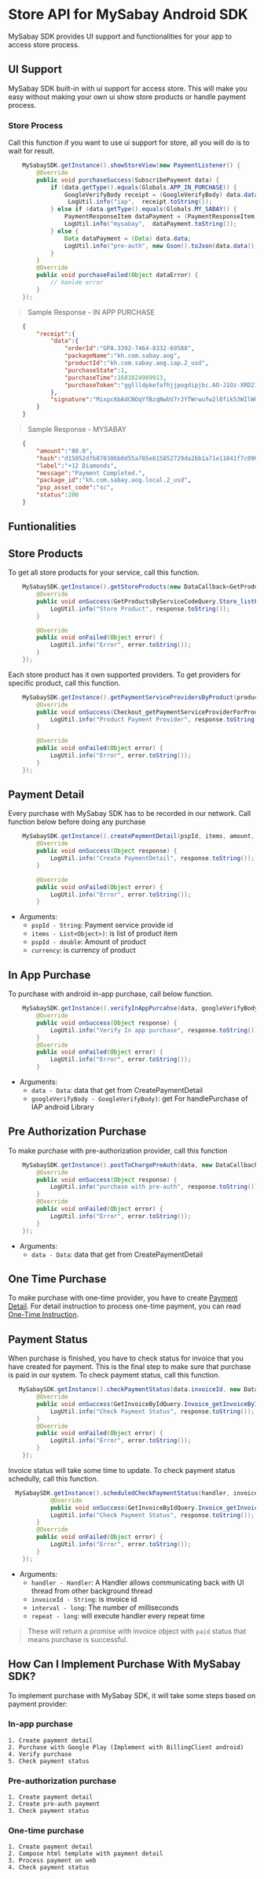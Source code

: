 # Store API for MySabay Android SDK

MySabay SDK provides UI support and functionalities for your app to access store process.

## UI Support

MySabay SDK built-in with ui support for access store. This will make you easy without making your own ui show store products or handle payment process.

### Store Process

Call this function if you want to use ui support for store, all you will do is to wait for result.

```java
    MySabaySDK.getInstance().showStoreView(new PaymentListener() {
        @Override
        public void purchaseSuccess(SubscribePayment data) {
            if (data.getType().equals(Globals.APP_IN_PURCHASE)) {
                GoogleVerifyBody receipt = (GoogleVerifyBody) data.data;
                 LogUtil.info("iap",  receipt.toString());
            } else if (data.getType().equals(Globals.MY_SABAY)) {
                PaymentResponseItem dataPayment = (PaymentResponseItem) data.data;
                LogUtil.info("mysabay",  dataPayment.toString());
            } else {
                Data dataPayment = (Data) data.data;
                LogUtil.info("pre-auth", new Gson().toJson(data.data));
            }
        }
        @Override
        public void purchaseFailed(Object dataError) {
            // hanlde error
        }
    });
```

>Sample Response - IN APP PURCHASE
```json
    {
        "receipt":{
            "data":{
                "orderId":"GPA.3392-7464-8332-69588",
                "packageName":"kh.com.sabay.aog",
                "productId":"kh.com.sabay.aog.iap.2_usd",
                "purchaseState":1,
                "purchaseTime":1601024909913,
                "purchaseToken":"ggllldpkefafhjjpogdipjbc.AO-J1Oz-XRD2126HN0qMc6_Nc4J17D4yDCMiXyb__FIiJ2ehkYYwwTqsTqqL4eHbWRmywPT13RIw8_PE2bDrvTe6XrNdO81zARTRPCsvtD6R1nPm0PjiCe3xaralXOMoD7TRLW1DeOex"
            },
            "signature":"Mixpc6bAdCNOqYfBzqNwbV7rJYTWrwufw2l0fik53WIlWOSSKgmnjHRUf+29gjSLRs8R0lL7tecBtG0Gt+xrxHjgQIaRCwQzDB2aU2O+Etsh7JAE9qhaub+GmKirPTWvg/lJimKxCuKet60ps7UP5JamgVWlhj9/h9ecv682YOt1P9Inw1t9hKW6marYDoYhICGPHafxpD5/n2lBKshbbMIEjJ4y0chk/QvHPV0BJdGnd+9X1uulGfFssKGVCq3VvtdpKrN7BArJQmlbF2ZgKMvEZ93Qk6++YyE82OklTv0s0XyDTWcxvInzyBfE4CePmO9Kqu/n7toJ4ROWOGcwYQ=="
        }
    }
```
>Sample Response - MYSABAY
    
```json
    {
        "amount":"80.0",
        "hash":"d15052dfb870306b0d55a785e815852729da2bb1a71e11041f7c090c1551a850",
        "label":"+12 Diamonds",
        "message":"Payment Completed.",
        "package_id":"kh.com.sabay.aog.local.2_usd",
        "psp_asset_code":"sc",
        "status":200
    }
```

## Funtionalities

## Store Products

To get all store products for your service, call this function. 

```java
    MySabaySDK.getInstance().getStoreProducts(new DataCallback<GetProductsByServiceCodeQuery.Store_listProduct>() {
        @Override
        public void onSuccess(GetProductsByServiceCodeQuery.Store_listProduct response) {
            LogUtil.info("Store Product", response.toString());
        }

        @Override
        public void onFailed(Object error) {
            LogUtil.info("Error", error.toString());
        }
    });
```

Each store product has it own supported providers. To get providers for specific product, call this function.

```java
    MySabaySDK.getInstance().getPaymentServiceProvidersByProduct(productId, new DataCallback<Checkout_getPaymentServiceProviderForProductQuery.Checkout_getPaymentServiceProviderForProduct>() {
        @Override
        public void onSuccess(Checkout_getPaymentServiceProviderForProductQuery.Checkout_getPaymentServiceProviderForProduct response) {
            LogUtil.info("Product Payment Provider", response.toString());    
        }

        @Override
        public void onFailed(Object error) {
            LogUtil.info("Error", error.toString());
        }
    });
```

## Payment Detail

Every purchase with MySabay SDK has to be recorded in our network. Call function below before doing any purchase

```java
    MySabaySDK.getInstance().createPaymentDetail(pspId, items, amount, currency, new DataCallback<Object>() {
        @Override
        public void onSuccess(Object response) {
            LogUtil.info("Create PaymentDetail", response.toString());
        }

        @Override
        public void onFailed(Object error) {
            LogUtil.info("Error", error.toString());
        }
```

- Arguments:
    - `pspId - String`: Payment service provide id
    - `items - List<Object>)`: is list of product item
    - `pspId - double`: Amount of product
    - `currency`: is currency of product

## In App Purchase

To purchase with android in-app purchase, call below function. 

```java 
    MySabaySDK.getInstance().verifyInAppPurcahse(data, googleVerifyBody, new DataCallback<Object>() {
        @Override
        public void onSuccess(Object response) {
            LogUtil.info("Verify In app purchase", response.toString());
        }
        @Override
        public void onFailed(Object error) {
            LogUtil.info("Error", error.toString());
        }
```

- Arguments:
    - `data - Data`: data that get from CreatePaymentDetail
    - `googleVerifyBody - GoogleVerifyBody)`: get For handlePurchase of IAP android Library

## Pre Authorization Purchase 

To make purchase with pre-authorization provider, call this function 

```java 
    MySabaySDK.getInstance().postToChargePreAuth(data, new DataCallback<Object>() {
        @Override
        public void onSuccess(Object response) {
            LogUtil.info("purchase with pre-auth", response.toString());
        }
        @Override
        public void onFailed(Object error) {
            LogUtil.info("Error", error.toString());
        }
    }); 
```

- Arguments:
    - `data - Data`: data that get from CreatePaymentDetail

## One Time Purchase

To make purchase with one-time provider, you have to create [Payment Detail](#payment-detail). For detail instruction to process one-time payment, you can read [One-Time Instruction](). 

## Payment Status

When purchase is finished, you have to check status for invoice that you have created for payment. This is the final step to make sure that purchase is paid in our system. To check payment status, call this function.

```java 
   MySabaySDK.getInstance().checkPaymentStatus(data.invoiceId, new DataCallback<GetInvoiceByIdQuery.Invoice_getInvoiceById>() {
        @Override
        public void onSuccess(GetInvoiceByIdQuery.Invoice_getInvoiceById response) {
            LogUtil.info("Check Payment Status", response.toString());
        }
        @Override
        public void onFailed(Object error) {
            LogUtil.info("Error", error.toString());
        }
    }); 
```

Invoice status will take some time to update. To check payment status schedully, call this function.

```java 
  MySabaySDK.getInstance().scheduledCheckPaymentStatus(handler, invoiceId, interval, repeat, new DataCallback<GetInvoiceByIdQuery.Invoice_getInvoiceById>() {
            @Override
            public void onSuccess(GetInvoiceByIdQuery.Invoice_getInvoiceById response) {
            LogUtil.info("Check Payment Status", response.toString());
        }
        @Override
        public void onFailed(Object error) {
            LogUtil.info("Error", error.toString());
        }
    }); 
```

- Arguments:
    - `handler - Handler`: A Handler allows communicating back with UI thread from other background thread
    - `invoiceId - String`: is invoice id
    - `interval - long`: The number of milliseconds 
    - `repeat - long`: will execute handler every repeat time

>These will return a promise with invoice object with `paid` status that means purchase is successful.

## How Can I Implement Purchase With MySabay SDK?

To implement purchase with MySabay SDK, it will take some steps based on payment provider:

### In-app purchase

    1. Create payment detail
    2. Purchase with Google Play (Implement with BillingClient android)
    4. Verify purchase
    5. Check payment status

### Pre-authorization purchase

    1. Create payment detail
    2. Create pre-auth payment
    3. Check payment status

### One-time purchase

    1. Create payment detail
    2. Compose html template with payment detail
    3. Process payment on web
    4. Check payment status


